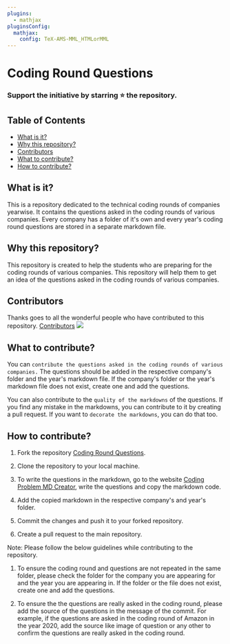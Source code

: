 ```yaml
---
plugins:
  - mathjax
pluginsConfig:
  mathjax:
    config: TeX-AMS-MML_HTMLorMML
---
```


# Coding Round Questions

### Support the initiative by starring ⭐ the repository.

## Table of Contents

- [What is it?](#what-is-it)
- [Why this repository?](#why-this-repository)
- [Contributors](#contributors)
- [What to contribute?](#what-to-contribute)
- [How to contribute?](#how-to-contribute)

## What is it?

This is a repository dedicated to the technical coding rounds of companies yearwise. It contains the questions asked in the coding rounds of various companies. Every company has a folder of it's own and every year's coding round questions are stored in a separate markdown file.

## Why this repository?

This repository is created to help the students who are preparing for the coding rounds of various companies. This repository will help them to get an idea of the questions asked in the coding rounds of various companies.

## Contributors

Thanks goes to all the wonderful people who have contributed to this repository. [Contributors](https://github.com/jindalujjwal0720/CodingRounds/graphs/contributors)
<a href="https://github.com/jindalujjwal0720/CodingRounds/graphs/contributors">
<img src="https://contrib.rocks/image?repo=jindalujjwal0720/CodingRounds" />
</a>

## What to contribute?

You can `contribute the questions asked in the coding rounds of various companies.` The questions should be added in the respective company's folder and the year's markdown file. If the company's folder or the year's markdown file does not exist, create one and add the questions.

You can also contribute to the `quality of the markdowns` of the questions. If you find any mistake in the markdowns, you can contribute to it by creating a pull request. If you want to `decorate the markdowns`, you can do that too.

## How to contribute?

1. Fork the repository [Coding Round Questions](https://github.com/jindalujjwal0720/CodingRounds/).

2. Clone the repository to your local machine.

3. To write the questions in the markdown, go to the website [Coding Problem MD Creator](https://jindalujjwal0720.github.io/CodingProblemMDCreator/), write the questions and copy the markdown code.

4. Add the copied markdown in the respective company's and year's folder.

5. Commit the changes and push it to your forked repository.

6. Create a pull request to the main repository.

Note: Please follow the below guidelines while contributing to the repository.

1. To ensure the coding round and questions are not repeated in the same folder, please check the folder for the company you are appearing for and the year you are appearing in. If the folder or the file does not exist, create one and add the questions.

2. To ensure the the questions are really asked in the coding round, please add the source of the questions in the message of the commit. For example, if the questions are asked in the coding round of Amazon in the year 2020, add the source like image of question or any other to confirm the questions are really asked in the coding round.
